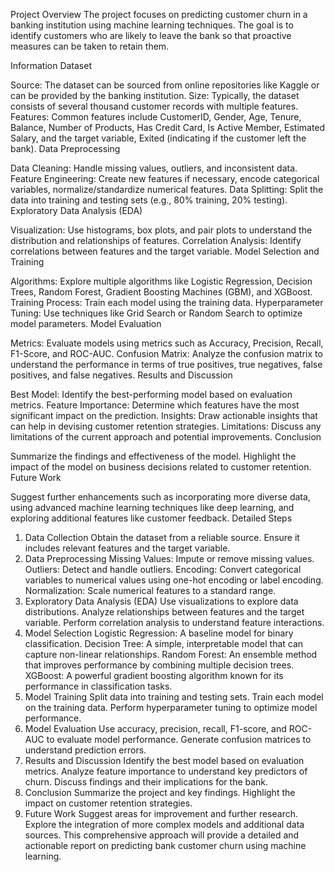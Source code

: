 Project Overview
The project focuses on predicting customer churn in a banking institution using machine learning techniques. The goal is to identify customers who are likely to leave the bank so that proactive measures can be taken to retain them.

Information
Dataset

Source: The dataset can be sourced from online repositories like Kaggle or can be provided by the banking institution.
Size: Typically, the dataset consists of several thousand customer records with multiple features.
Features: Common features include CustomerID, Gender, Age, Tenure, Balance, Number of Products, Has Credit Card, Is Active Member, Estimated Salary, and the target variable, Exited (indicating if the customer left the bank).
Data Preprocessing

Data Cleaning: Handle missing values, outliers, and inconsistent data.
Feature Engineering: Create new features if necessary, encode categorical variables, normalize/standardize numerical features.
Data Splitting: Split the data into training and testing sets (e.g., 80% training, 20% testing).
Exploratory Data Analysis (EDA)

Visualization: Use histograms, box plots, and pair plots to understand the distribution and relationships of features.
Correlation Analysis: Identify correlations between features and the target variable.
Model Selection and Training

Algorithms: Explore multiple algorithms like Logistic Regression, Decision Trees, Random Forest, Gradient Boosting Machines (GBM), and XGBoost.
Training Process: Train each model using the training data.
Hyperparameter Tuning: Use techniques like Grid Search or Random Search to optimize model parameters.
Model Evaluation

Metrics: Evaluate models using metrics such as Accuracy, Precision, Recall, F1-Score, and ROC-AUC.
Confusion Matrix: Analyze the confusion matrix to understand the performance in terms of true positives, true negatives, false positives, and false negatives.
Results and Discussion

Best Model: Identify the best-performing model based on evaluation metrics.
Feature Importance: Determine which features have the most significant impact on the prediction.
Insights: Draw actionable insights that can help in devising customer retention strategies.
Limitations: Discuss any limitations of the current approach and potential improvements.
Conclusion

Summarize the findings and effectiveness of the model.
Highlight the impact of the model on business decisions related to customer retention.
Future Work

Suggest further enhancements such as incorporating more diverse data, using advanced machine learning techniques like deep learning, and exploring additional features like customer feedback.
Detailed Steps
1. Data Collection
Obtain the dataset from a reliable source.
Ensure it includes relevant features and the target variable.
2. Data Preprocessing
Missing Values: Impute or remove missing values.
Outliers: Detect and handle outliers.
Encoding: Convert categorical variables to numerical values using one-hot encoding or label encoding.
Normalization: Scale numerical features to a standard range.
3. Exploratory Data Analysis (EDA)
Use visualizations to explore data distributions.
Analyze relationships between features and the target variable.
Perform correlation analysis to understand feature interactions.
4. Model Selection
Logistic Regression: A baseline model for binary classification.
Decision Tree: A simple, interpretable model that can capture non-linear relationships.
Random Forest: An ensemble method that improves performance by combining multiple decision trees.
XGBoost: A powerful gradient boosting algorithm known for its performance in classification tasks.
5. Model Training
Split data into training and testing sets.
Train each model on the training data.
Perform hyperparameter tuning to optimize model performance.
6. Model Evaluation
Use accuracy, precision, recall, F1-score, and ROC-AUC to evaluate model performance.
Generate confusion matrices to understand prediction errors.
7. Results and Discussion
Identify the best model based on evaluation metrics.
Analyze feature importance to understand key predictors of churn.
Discuss findings and their implications for the bank.
8. Conclusion
Summarize the project and key findings.
Highlight the impact on customer retention strategies.
9. Future Work
Suggest areas for improvement and further research.
Explore the integration of more complex models and additional data sources.
This comprehensive approach will provide a detailed and actionable report on predicting bank customer churn using machine learning.
